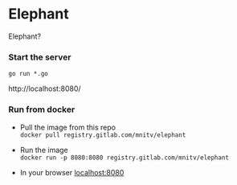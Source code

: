 # Elephant
Elephant?

### Start the server
`go run *.go`
 
http://localhost:8080/

### Run from docker 
- Pull the image from this repo  
`docker pull registry.gitlab.com/mnitv/elephant`

- Run the image  
`docker run -p 8080:8080 registry.gitlab.com/mnitv/elephant`

- In your browser
[localhost:8080](http://localhost:8080/)


